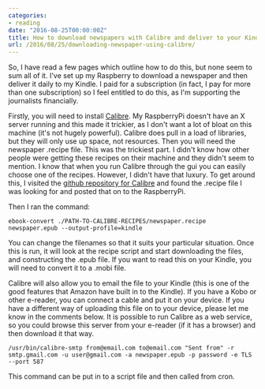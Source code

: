 ```yaml
---
categories:
- reading
date: "2016-08-25T00:00:00Z"
title: How to download newspapers with Calibre and deliver to your Kindle
url: /2016/08/25/downloading-newspaper-using-calibre/
---
```


So, I have read a few pages which outline how to do this, but none seem to sum all of it. I've set up my Raspberry to download a newspaper and then deliver it daily to my Kindle. <!--more-->I paid for a subscription (in fact, I pay for more than one subscription) so I feel entitled to do this, as I'm supporting the journalists financially.

Firstly, you will need to install [Calibre](https://calibre-ebook.com). My RaspberryPi doesn't have an X server running and this made it trickier, as I don't want a lot of bloat on this machine (it's not hugely powerful). Calibre does pull in a load of libraries, but they will only use up space, not resources. Then you will need the newspaper .recipe file. This was the trickiest part. I didn't know how other people were getting these recipes on their machine and they didn't seem to mention. I know that when you run Calibre through the gui you can easily choose one of the recipes. However, I didn't have that luxury. To get around this, I visited the [github repository for Calibre](https://github.com/kovidgoyal/calibre/tree/master/recipes) and found the .recipe file I was looking for and posted that on to the RaspberryPi.

Then I ran the command:

    ebook-convert ./PATH-TO-CALIBRE-RECIPES/newspaper.recipe newspaper.epub --output-profile=kindle

You can change the filenames so that it suits your particular situation. Once this is run, it will look at the recipe script and start downloading the files, and constructing the .epub file. If you want to read this on your Kindle, you will need to convert it to a .mobi file.

Calibre will also allow you to email the file to your Kindle (this is one of the good features that Amazon have built in to the Kindle). If you have a Kobo or other e-reader, you can connect a cable and put it on your device. If you have a different way of uploading this file on to your device, please let me know in the comments below. It is possible to run Calibre as a web service, so you could browse this server from your e-reader (if it has a browser) and then download it that way.

    /usr/bin/calibre-smtp from@email.com to@email.com "Sent from" -r smtp.gmail.com -u user@gmail.com -a newspaper.epub -p password -e TLS --port 587 

This command can be put in to a script file and then called from cron. 
